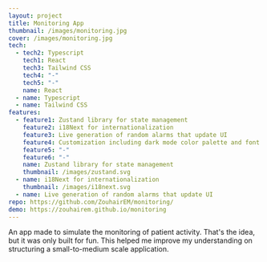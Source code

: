 ```yaml
---
layout: project
title: Monitoring App
thumbnail: /images/monitoring.jpg
cover: /images/monitoring.jpg
tech:
  - tech2: Typescript
    tech1: React
    tech3: Tailwind CSS
    tech4: "-"
    tech5: "-"
    name: React
  - name: Typescript
  - name: Tailwind CSS
features:
  - feature1: Zustand library for state management
    feature2: i18Next for internationalization
    feature3: Live generation of random alarms that update UI
    feature4: Customization including dark mode color palette and font size
    feature5: "-"
    feature6: "-"
    name: Zustand library for state management
    thumbnail: /images/zustand.svg
  - name: i18Next for internationalization
    thumbnail: /images/i18next.svg
  - name: Live generation of random alarms that update UI
repo: https://github.com/ZouhairEM/monitoring/
demo: https://zouhairem.github.io/monitoring
---
```

An app made to simulate the monitoring of patient activity. That's the idea, but it was only built for fun. This helped me improve my understanding on structuring a small-to-medium scale application.